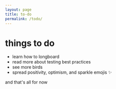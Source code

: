 ```yaml
---
layout: page
title: to-do
permalink: /todo/
---
```


things to do
===

* learn how to longboard
* read more about testing best practices
* see more birds
* spread positivity, optimism, and sparkle emojis ✨

and that's all for now


